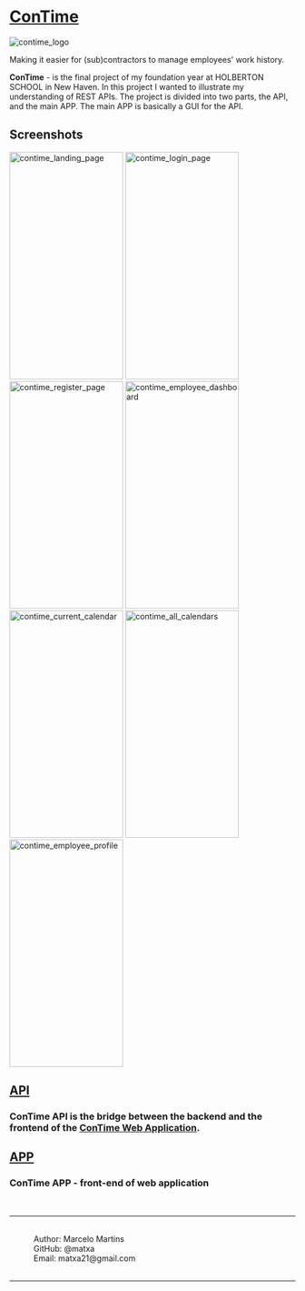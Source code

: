 # [ConTime](https://www.contime.work/)

![contime_logo](https://i.imgur.com/D6X6mDf.png)

Making it easier for (sub)contractors to manage employees' work history.

<b>ConTime</b> - is the final project of my foundation year at HOLBERTON SCHOOL in New Haven. In this project I wanted to illustrate my understanding of REST APIs. The project is divided into two parts, the API, and the main APP. The main APP is basically a GUI for the API.

## Screenshots

<img src="https://i.imgur.com/n5Avdh3.jpg" alt="contime_landing_page" width="200" height="400">
<img src="https://i.imgur.com/rXWo7qj.jpg" alt="contime_login_page" width="200" height="400">
<img src="https://i.imgur.com/KEY2Cke.jpg" alt="contime_register_page" width="200" height="400">
<img src="https://i.imgur.com/lzfAwx1.jpg" alt="contime_employee_dashboard" width="200" height="400">
<img src="https://i.imgur.com/bB8Rnx1.jpg" alt="contime_current_calendar" width="200" height="400">
<img src="https://i.imgur.com/goQUSnI.jpg" alt="contime_all_calendars" width="200" height="400">
<img src="https://i.imgur.com/UZJgx0o.jpg" alt="contime_employee_profile" width="200" height="400">


## [API](https://api.contime.work/)
### ConTime API is the bridge between the backend and the frontend of the [ConTime Web Application](https://github.com/matxa/ConTime).

## [APP](https://github.com/matxa/ConTime/tree/main/app)
### ConTime APP - front-end of web application


&#10240;<br>
<hr>
&#10240;<br>
&#10240; &#10240; &#10240; Author: Marcelo Martins<br>
&#10240; &#10240; &#10240; GitHub: @matxa<br>
&#10240; &#10240; &#10240; Email: matxa21@gmail.com<br>
&#10240;
<hr>
